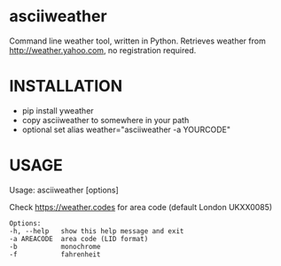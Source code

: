 asciiweather
============

Command line weather tool, written in Python.
Retrieves weather from http://weather.yahoo.com, no registration required.

INSTALLATION
============

* pip install yweather
* copy asciiweather to somewhere in your path
* optional set alias weather="asciiweather -a YOURCODE"


USAGE
=====

Usage: asciiweather [options]

Check https://weather.codes for area code (default London UKXX0085)

    Options:
    -h, --help   show this help message and exit
    -a AREACODE  area code (LID format)
    -b           monochrome
    -f           fahrenheit
